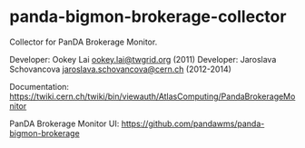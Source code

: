 panda-bigmon-brokerage-collector
================================

Collector for PanDA Brokerage Monitor. 

Developer: Ookey Lai <ookey.lai@twgrid.org> (2011)
Developer: Jaroslava Schovancova <jaroslava.schovancova@cern.ch> (2012-2014)

Documentation: https://twiki.cern.ch/twiki/bin/viewauth/AtlasComputing/PandaBrokerageMonitor

PanDA Brokerage Monitor UI: https://github.com/pandawms/panda-bigmon-brokerage



